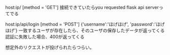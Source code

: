 host:ip/ [method = 'GET']
接続できていたらyou requested flask api serverってでる

host:ip/api/login [method = 'POST'] {'username':'ほげほげ', 'password':'ほげほげ'}
一致するユーザが存在したら、そのユーザの保存したデータが返ってくる
認証に失敗した場合、400が返ってくる

想定外のリクエストが投げられたらつらい。

